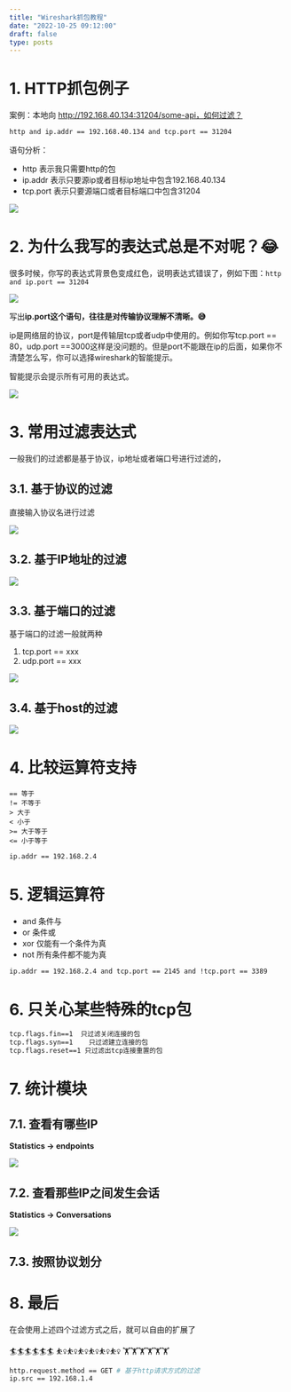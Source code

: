 ```yaml
---
title: "Wireshark抓包教程"
date: "2022-10-25 09:12:00"
draft: false
type: posts
---
```


# 1. HTTP抓包例子

案例：本地向 http://192.168.40.134:31204/some-api，如何过滤？

```bash
http and ip.addr == 192.168.40.134 and tcp.port == 31204
```

语句分析：

- http 表示我只需要http的包
- ip.addr 表示只要源ip或者目标ip地址中包含192.168.40.134
- tcp.port 表示只要源端口或者目标端口中包含31204

![](2022-10-25-09-14-12.png)

# 2. 为什么我写的表达式总是不对呢？😂

很多时候，你写的表达式背景色变成红色，说明表达式错误了，例如下图：`http and ip.port == 31204`

![](2022-10-25-09-14-37.png)

写出**ip.port这个语句，往往是对传输协议理解不清晰。😅**

ip是网络层的协议，port是传输层tcp或者udp中使用的。例如你写tcp.port == 80，udp.port ==3000这样是没问题的。但是port不能跟在ip的后面，如果你不清楚怎么写，你可以选择wireshark的智能提示。

智能提示会提示所有可用的表达式。

![](2022-10-25-09-14-56.png)


# 3. 常用过滤表达式

一般我们的过滤都是基于协议，ip地址或者端口号进行过滤的，
## 3.1. 基于协议的过滤

直接输入协议名进行过滤

![](2022-10-25-09-15-10.png)

## 3.2. 基于IP地址的过滤

![](2022-10-25-09-15-28.png)


## 3.3. 基于端口的过滤
基于端口的过滤一般就两种

1. tcp.port == xxx
2. udp.port == xxx

![](2022-10-25-09-15-41.png)


## 3.4. 基于host的过滤

![](2022-10-25-09-15-53.png)

# 4. 比较运算符支持

```
== 等于
!= 不等于
> 大于
< 小于
>= 大于等于
<= 小于等于
```

```bash
ip.addr == 192.168.2.4
```

# 5. 逻辑运算符

- and 条件与
- or 条件或
- xor 仅能有一个条件为真
- not 所有条件都不能为真

```bash
ip.addr == 192.168.2.4 and tcp.port == 2145 and !tcp.port == 3389
```


# 6. 只关心某些特殊的tcp包
```bash
tcp.flags.fin==1  只过滤关闭连接的包
tcp.flags.syn==1	只过滤建立连接的包
tcp.flags.reset==1 只过滤出tcp连接重置的包
```

# 7. 统计模块
## 7.1. 查看有哪些IP
**Statistics -> endpoints**

![](2022-10-25-09-16-14.png)

## 7.2. 查看那些IP之间发生会话
**Statistics -> Conversations**

![](2022-10-25-09-17-16.png)

## 7.3. 按照协议划分


# 8. 最后
在会使用上述四个过滤方式之后，就可以自由的扩展了

🏄🏄🏄🏄🏄🏄
⛹️‍♀️⛹️‍♀️⛹️‍♀️⛹️‍♀️⛹️‍♀️⛹️‍♀️
🏋️🏋️🏋️🏋️🏋️🏋️

```bash
http.request.method == GET # 基于http请求方式的过滤
ip.src == 192.168.1.4
```
